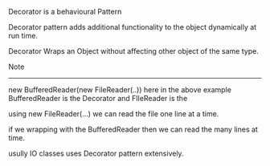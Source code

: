 


Decorator is a behavioural Pattern 

Decorator pattern  adds additional functionality to the object dynamically at run time.

Decorator Wraps an Object without affecting other object of the same type.

Note
****

new BufferedReader(new FileReader(..))
here in the above example BufferedReader is the Decorator and FIleReader is the 
 
using new FileReader(...)  we can read the file one line at a time.

if we wrapping with the BufferedReader then we can read the many lines at time.

usully IO classes uses Decorator pattern extensively.

